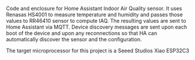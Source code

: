 Code and enclosure for Home Assistant Indoor Air Quality sensor. It uses Renasas HS4001 to measure temperature and humidity and passes those values to RR46410 sensor to compute IAQ. The resulting values are sent to Home Assistant via MQTT. Device discovery messages are sent upon each boot of the device and upon any reconnections so that HA can automatically discover the sensor and the configuration.

The target microprocessor for this project is a Seeed Studios Xiao ESP32C3
